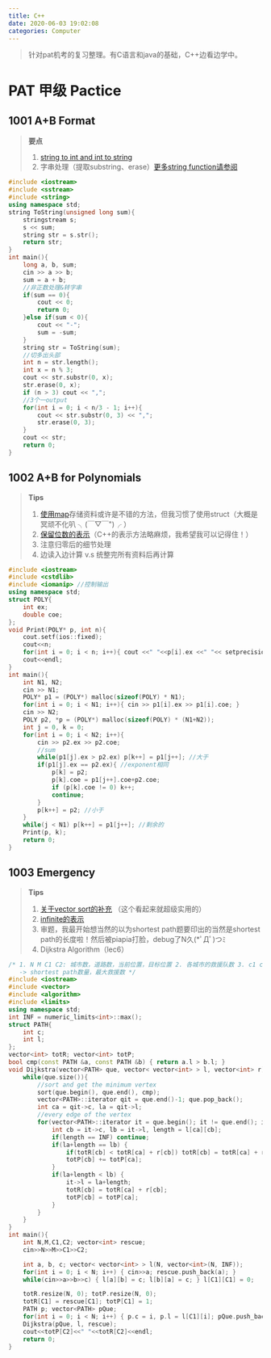 ```yaml
---
title: C++
date: 2020-06-03 19:02:08
categories: Computer
---
```


> 针对pat机考的复习整理。有C语言和java的基础，C++边看边学中。

# PAT 甲级 Pactice

## **1001** A+B Format

> **要点**
>
> 1. [string to int and int to string](https://www.systutorials.com/convert-string-to-int-and-reverse/)
> 2. 字串处理（提取substring、erase）[更多string function请参阅](http://www.cplusplus.com/reference/string/basic_string/)

```c++
#include <iostream>
#include <sstream>
#include <string>
using namespace std;
string ToString(unsigned long sum){
    stringstream s;
    s << sum;
    string str = s.str();
    return str;
}
int main(){
    long a, b, sum;
    cin >> a >> b;
    sum = a + b;
    //非正数处理&转字串
    if(sum == 0){
        cout << 0;
        return 0;
    }else if(sum < 0){
        cout << "-";
        sum = -sum;
    }
    string str = ToString(sum);
    //切多出头部
    int n = str.length();
    int x = n % 3;
    cout << str.substr(0, x);
    str.erase(0, x);
    if (n > 3) cout << ",";
    //3个一output
    for(int i = 0; i < n/3 - 1; i++){
        cout << str.substr(0, 3) << ",";
        str.erase(0, 3);
    }
    cout << str;
    return 0;
}
```

## **1002** A+B for Polynomials

> **Tips**
>
> 1. [使用map](https://blog.csdn.net/a845717607/article/details/86508227)存储资料或许是不错的方法，但我习惯了使用struct（大概是冥顽不化叭 ╮(￣▽￣")╭ ）
> 2. [保留位数的表示](https://blog.csdn.net/qq_36667170/article/details/79265224)（C++的表示方法略麻烦，我希望我可以记得住！）
> 3. 注意归零后的细节处理
> 4. 边读入边计算 v.s 统整完所有资料后再计算

```C++
#include <iostream>
#include <cstdlib>
#include <iomanip> //控制输出
using namespace std;
struct POLY{
    int ex;
    double coe;
};
void Print(POLY* p, int n){
    cout.setf(ios::fixed);
    cout<<n;
    for(int i = 0; i < n; i++){ cout <<" "<<p[i].ex <<" "<< setprecision(1)<<p[i].coe; }
    cout<<endl;
}
int main(){
    int N1, N2;
    cin >> N1;
    POLY* p1 = (POLY*) malloc(sizeof(POLY) * N1);
    for(int i = 0; i < N1; i++){ cin >> p1[i].ex >> p1[i].coe; }
    cin >> N2;
    POLY p2, *p = (POLY*) malloc(sizeof(POLY) * (N1+N2));
    int j = 0, k = 0;
    for(int i = 0; i < N2; i++){
        cin >> p2.ex >> p2.coe;
        //sum
        while(p1[j].ex > p2.ex) p[k++] = p1[j++]; //大于
        if(p1[j].ex == p2.ex){ //exponent相同
            p[k] = p2;
            p[k].coe = p1[j++].coe+p2.coe;
            if (p[k].coe != 0) k++;
            continue;
        }
        p[k++] = p2; //小于
    }
    while(j < N1) p[k++] = p1[j++]; //剩余的
    Print(p, k);
    return 0;
}
```

## 1003 Emergency

> **Tips**
>
> 1. [关于vector sort的补充](https://www.itread01.com/content/1544347654.html)  （这个看起来就超级实用的）
> 2. [infinite的表示](https://cloud.tencent.com/developer/ask/96717)
> 3. 审题，我最开始想当然的以为shortest path题要印出的当然是shortest path的长度啦！然后被piapia打脸，debug了N久(*ﾟДﾟ)つﾐ
> 4. Dijkstra Algorithm（lec6）

```c++
/* 1. N M C1 C2: 城市数，道路数，当前位置，目标位置 2. 各城市的救援队数 3. c1 c2 l...
   -> shortest path数量，最大救援数 */
#include <iostream>
#include <vector>
#include <algorithm>
#include <limits>
using namespace std;
int INF = numeric_limits<int>::max();
struct PATH{
    int c;
    int l;
};
vector<int> totR; vector<int> totP;
bool cmp(const PATH &a, const PATH &b) { return a.l > b.l; }
void Dijkstra(vector<PATH> que, vector< vector<int> > l, vector<int> r){
    while(que.size()){
        //sort and get the minimum vertex
        sort(que.begin(), que.end(), cmp);
        vector<PATH>::iterator qit = que.end()-1; que.pop_back();
        int ca = qit->c, la = qit->l;
        //every edge of the vertex
        for(vector<PATH>::iterator it = que.begin(); it != que.end(); it++){
            int cb = it->c, lb = it->l, length = l[ca][cb];
            if(length == INF) continue;
            if(la+length == lb) {
                if(totR[cb] < totR[ca] + r[cb]) totR[cb] = totR[ca] + r[cb];
                totP[cb] += totP[ca];
            }
            if(la+length < lb) { 
                it->l = la+length; 
                totR[cb] = totR[ca] + r[cb]; 
                totP[cb] = totP[ca]; 
            }
        }
    }
}
int main(){
    int N,M,C1,C2; vector<int> rescue;
    cin>>N>>M>>C1>>C2;

    int a, b, c; vector< vector<int> > l(N, vector<int>(N, INF)); 
    for(int i = 0; i < N; i++) { cin>>a; rescue.push_back(a); } 
    while(cin>>a>>b>>c) { l[a][b] = c; l[b][a] = c; } l[C1][C1] = 0;

    totR.resize(N, 0); totP.resize(N, 0);
    totR[C1] = rescue[C1]; totP[C1] = 1;
    PATH p; vector<PATH> pQue;
    for(int i = 0; i < N; i++) { p.c = i, p.l = l[C1][i]; pQue.push_back(p); }
    Dijkstra(pQue, l, rescue);
    cout<<totP[C2]<<" "<<totR[C2]<<endl;
    return 0;
}
```

